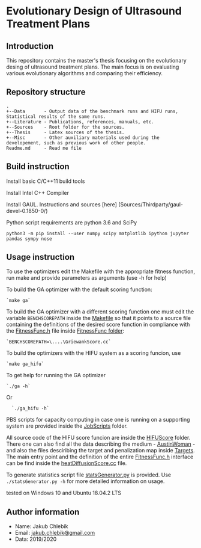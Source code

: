 # Evolutionary Design of Ultrasound Treatment Plans

## Introduction

This repository contains the master's thesis focusing on the evolutionary desing
of ultrasound treatment plans. The main focus is on evaluating various 
evolutionary algorithms and comparing their efficiency.


## Repository structure

    .
    +--Data       - Output data of the benchmark runs and HIFU runs, Statistical results of the same runs.
    +--Literature - Publications, references, manuals, etc.
    +--Sources    - Root folder for the sources.
    +--Thesis     - Latex sources of the thesis.
    +--Misc       - Other auxiliary materials used during the developement, such as previous work of other people.
    Readme.md     - Read me file


## Build instruction

Install basic C/C++11 build tools

Install Intel C++ Compiler

Install GAUL. Instructions and sources [here] (Sources/Thirdparty/gaul-devel-0.1850-0/)

Python script requirements are python 3.6 and SciPy

`python3 -m pip install --user numpy scipy matplotlib ipython jupyter pandas sympy nose`


## Usage instruction

To use the optimizers edit the Makefile with the appropriate fitness function, run make and provide parameters as arguments (use -h for help)

To build the GA optimizer with the default scoring function:

    `make ga`

To build the GA optimizer with a different scoring function one must edit the variable `BENCHSCOREPATH` inside the [Makefile](Sources/Makefile) so that it points to a source file containing the definitions of the desired score function in compliance with the  [FitnessFunc.h](Sources/FitnessFunc/FitnessFunc.h)
file inside [FitnessFunc folder](Sources/FitnessFunc/):

	`BENCHSCOREPATH=\....\GriewankScore.cc`
	
To build the optimizers with the HIFU system as a scoring funcion, use 

	`make ga_hifu`
	
To get help for running the GA optimizer

    `./ga -h`
  Or
  
	  `./ga_hifu -h`

PBS scripts for capacity computing in case one is running on a supporting system are provided inside the [JobScripts](Sources/JobScripts) folder.

All source code of the HIFU score funcion are inside the [HIFUScore](Sources/FitnessFunc/HIFUScore) folder. There one can also find all the data describing the medium - [AustinWoman](./FitnessFunc/HIFUScore/Data/AustinWoman/) - and also the files desciribing the target and penalization map inside [Targets](./FitnessFunc/HIFUScore/Data/Targets/). The main entry point and the definition of the entire [FitnessFunc.h](Sources/FitnessFunc/FitnessFunc.h) interface can be find inside the [heatDiffusionScore.cc](Sources/FitnessFunc/HIFUScore/heatDiffusionScore.cc) file.

To generate statistics script file [statsGenerator.py](Sources/statsGenerator.py) is provided. Use `./statsGenerator.py -h` for more detailed information on usage.

tested on Windows 10 and Ubuntu 18.04.2 LTS


## Author information

 * Name: Jakub Chlebík
 * Email: jakub.chlebik@gmail.com
 * Data: 2019/2020


